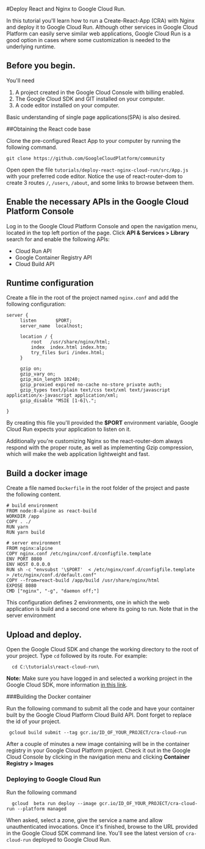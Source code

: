 #Deploy React and Nginx to Google Cloud Run.

In this tutorial you'll learn how to run a Create-React-App (CRA) with Nginx and deploy it to Google Cloud Run.
Although other services in Google Cloud Platform can easily serve similar web applications, Google Cloud Run is a good option in cases where some customization is needed to the underlying runtime.

## Before you begin.
You'll need
1.  A project created in the Google Cloud Console with billing enabled.
1.  The Google Cloud SDK and GIT installed on your computer.
1.  A code editor installed on your computer.

Basic understanding of single page applications(SPA) is also desired. 

##Obtaining the React code base

Clone the pre-configured React App to your computer by running the following command.

    git clone https://github.com/GoogleCloudPlatform/community

Open open the file ``tutorials/deploy-react-nginx-cloud-run/src/App.js`` with your preferred code editor. Notice the use of react-router-dom to create 3 routes ``/``, ``/users``, ``/about``,  and some links to browse between them.

## Enable the necessary APIs in the Google Cloud Platform Console
Log in to the Google Cloud Platform Console and open the navigation menu, located in the top left portion of the page. 
Click **API & Services > Library**  search for and enable the following APIs:
* Cloud Run API
* Google Container Registry API
* Cloud Build API



## Runtime configuration

Create a file in the root of the project named ``nginx.conf`` and add the following configuration:

    server {
         listen       $PORT;
         server_name  localhost;
         
         location / {
             root   /usr/share/nginx/html;
             index  index.html index.htm;
             try_files $uri /index.html;
         }
         
         gzip on;
         gzip_vary on;
         gzip_min_length 10240;
         gzip_proxied expired no-cache no-store private auth;
         gzip_types text/plain text/css text/xml text/javascript application/x-javascript application/xml;
         gzip_disable "MSIE [1-6]\.";
         
    }
    
  By creating this file you'll provided the **$PORT** environment variable, Google Cloud Run expects your application to listen on it. 
  
  Additionally you're customizing Nginx so the react-router-dom always respond with the proper route, as well as implementing Gzip compression, which will make the web application lightweight and fast. 

 
 ## Build a docker image
  Create a file named `Dockerfile` in the root folder of the project and paste the following content.
 
    # build environment
    FROM node:8-alpine as react-build
    WORKDIR /app
    COPY . ./
    RUN yarn
    RUN yarn build
    
    # server environment
    FROM nginx:alpine
    COPY nginx.conf /etc/nginx/conf.d/configfile.template
    ENV PORT 8080
    ENV HOST 0.0.0.0
    RUN sh -c "envsubst '\$PORT'  < /etc/nginx/conf.d/configfile.template > /etc/nginx/conf.d/default.conf"
    COPY --from=react-build /app/build /usr/share/nginx/html
    EXPOSE 8080
    CMD ["nginx", "-g", "daemon off;"]
    
 This configuration defines 2 environments, one in which the web application is build and a second one where its going to run.
 Note that in the server environment
 
 ## Upload and deploy.
 Open the Google Cloud SDK and change the working directory to the root of your project. Type ``cd`` followed by its route. For example:
  
      cd C:\tutorials\react-cloud-run\
  
   **Note:** Make sure you have logged in and selected a working project in the Google Cloud SDK, more information  [in this link](https://cloud.google.com/sdk/gcloud/reference/config/set "Gcloud config set").
 
 ###Building the Docker container
 
  
  Run the following command to submit all the code and have your container built by the Google Cloud Platform Cloud Build API. Dont forget to replace the id of your project.
  
     gcloud build submit --tag gcr.io/ID_OF_YOUR_PROJECT/cra-cloud-run
     
  After a couple of minutes a new image containing will be in the container registry in your Google Cloud Platform project. Check it out in the Google Cloud Console by clicking in the navigation menu and clicking **Container Registry > Images**
     
     
  ### Deploying to Google Cloud Run
  
  Run the following command
  
      gcloud  beta run deploy --image gcr.io/ID_OF_YOUR_PROJECT/cra-cloud-run --platform managed 
   
   When asked, select a zone, give the service a name and allow unauthenticated invocations.
   Once it's finished, browse to the URL provided in the Google Cloud SDK command line.
   You'll see the latest version of ``cra-cloud-run`` deployed to Google Cloud Run.
     
